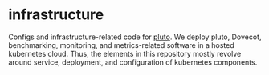 # infrastructure

Configs and infrastructure-related code for [pluto](https://github.com/numbleroot/pluto). We deploy pluto, Dovecot, benchmarking, monitoring, and metrics-related software in a hosted kubernetes cloud. Thus, the elements in this repository mostly revolve around service, deployment, and configuration of kubernetes components.
